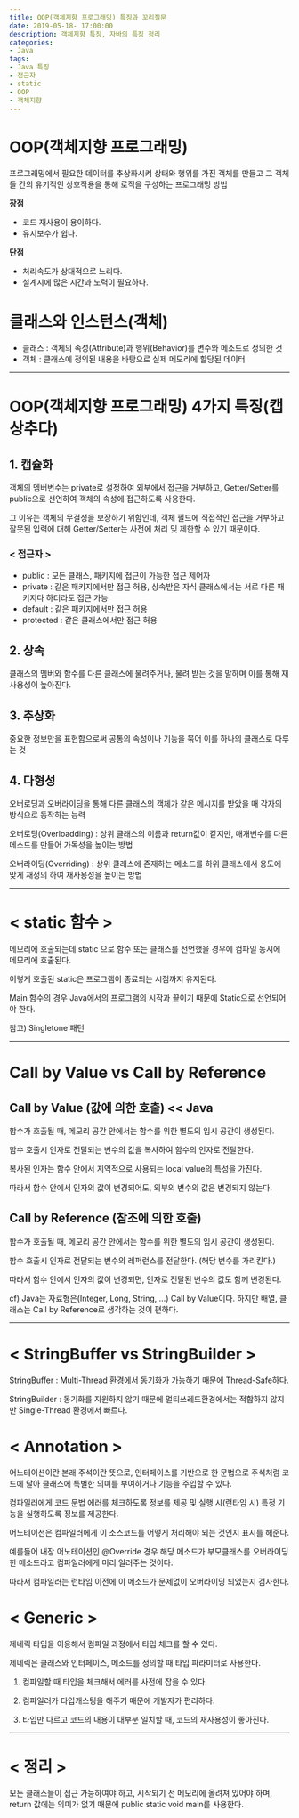 ```yaml
---
title: OOP(객체지향 프로그래밍) 특징과 꼬리질문
date: 2019-05-18- 17:00:00
description: 객체지향 특징, 자바의 특징 정리
categories:
- Java
tags: 
- Java 특징
- 접근자
- static
- OOP
- 객체지향
---
```

# OOP(객체지향 프로그래밍)
프로그래밍에서 필요한 데이터를 추상화시켜 상태와 행위를 가진 객체를 만들고 그 객체들 간의 유기적인 상호작용을 통해 로직을 구성하는 프로그래밍 방법

**장점**
- 코드 재사용이 용이하다.
- 유지보수가 쉽다.

**단점**
- 처리속도가 상대적으로 느리다.
- 설계시에 많은 시간과 노력이 필요하다.

# 클래스와 인스턴스(객체)
- 클래스 : 객체의 속성(Attribute)과 행위(Behavior)를 변수와 메소드로 정의한 것
- 객체 : 클래스에 정의된 내용을 바탕으로 실제 메모리에 할당된 데이터

***

# OOP(객체지향 프로그래밍) 4가지 특징(캡상추다)
## 1. 캡슐화
객체의 멤버변수는 private로 설정하여 외부에서 접근을 거부하고, Getter/Setter를 public으로 선언하여 객체의 속성에 접근하도록 사용한다.

그 이유는 객체의 무결성을 보장하기 위함인데, 객체 필드에 직접적인 접근을 거부하고 잘못된 입력에 대해 Getter/Setter는 사전에 처리 및 제한할 수 있기 때문이다.

### < 접근자 >
* public    : 모든 클래스, 패키지에 접근이 가능한 접근 제어자
* private   : 같은 패키지에서만 접근 허용, 상속받은 자식 클래스에서는 서로 다른 패키지다 하더라도 접근 가능
* default   : 같은 패키지에서만 접근 허용
* protected : 같은 클래스에서만 접근 허용

## 2. 상속
클래스의 멤버와 함수를 다른 클래스에 물려주거나, 물려 받는 것을 말하며 이를 통해 재사용성이 높아진다.

## 3. 추상화
중요한 정보만을 표현함으로써 공통의 속성이나 기능을 묶어 이를 하나의 클래스로 다루는 것

## 4. 다형성
오버로딩과 오버라이딩을 통해 다른 클래스의 객체가 같은 메시지를 받았을 때 각자의 방식으로 동작하는 능력

오버로딩(Overloadding)    : 상위 클래스의 이름과 return값이 같지만, 매개변수를 다른 메소드를 만들어 가독성을 높이는 방법

오버라이딩(Overriding)     : 상위 클래스에 존재하는 메소드를 하위 클래스에서 용도에 맞게 재정의 하여 재사용성을 높이는 방법

***

# < static 함수 >
메모리에 호출되는데 static 으로 함수 또는 클래스를 선언했을 경우에 컴파일 동시에 메모리에 호출된다.

이렇게 호출된 static은 프로그램이 종료되는 시점까지 유지된다.

Main 함수의 경우 Java에서의 프로그램의 시작과 끝이기 때문에 Static으로 선언되어야 한다.

참고) Singletone 패턴

***

# Call by Value vs Call by Reference
## Call by Value (값에 의한 호출)        << Java
함수가 호출될 때, 메모리 공간 안에서는 함수를 위한 별도의 임시 공간이 생성된다.

함수 호출시 인자로 전달되는 변수의 값을 복사하여 함수의 인자로 전달한다.

복사된 인자는 함수 안에서 지역적으로 사용되는 local value의 특성을 가진다.

따라서 함수 안에서 인자의 값이 변경되어도, 외부의 변수의 값은 변경되지 않는다.

## Call by Reference (참조에 의한 호출)
함수가 호출될 때, 메모리 공간 안에서는 함수를 위한 별도의 임시 공간이 생성된다.

함수 호출시 인자로 전달되는 변수의 레퍼런스를 전달한다. (해당 변수를 가리킨다.)

따라서 함수 안에서 인자의 값이 변경되면, 인자로 전달된 변수의 값도 함께 변경된다.

cf) Java는 자료형은(Integer, Long, String, ...) Call by Value이다. 하지만 배열, 클래스는 Call by Reference로 생각하는 것이 편하다.

***

# < StringBuffer vs StringBuilder >
StringBuffer    : Multi-Thread 환경에서 동기화가 가능하기 때문에 Thread-Safe하다.

StringBuilder   : 동기화를 지원하지 않기 때문에 멀티쓰레드환경에서는 적합하지 않지만 Single-Thread 환경에서 빠르다.

# < Annotation >
어노테이션이란 본래 주석이란 뜻으로, 인터페이스를 기반으로 한 문법으로 주석처럼 코드에 달아 클래스에 특별한 의미를 부여하거나 기능을 주입할 수 있다.

컴파일러에게 코드 문법 에러를 체크하도록 정보를 제공 및 실행 시(런타임 시) 특정 기능을 실행하도록 정보를 제공한다.

어노테이션은 컴파일러에게 이 소스코드를 어떻게 처리해야 되는 것인지 표시를 해준다. 

예를들어 내장 어노테이션인 @Override 경우 해당 메소드가 부모클래스를 오버라이딩 한 메소드라고 컴파일러에게 미리 일러주는 것이다. 

따라서 컴파일러는 런타임 이전에 이 메소드가 문제없이 오버라이딩 되었는지 검사한다.

# < Generic >
제네릭 타입을 이용해서 컴파일 과정에서 타입 체크를 할 수 있다.

제네릭은 클래스와 인터페이스, 메소드를 정의할 때 타입 파라미터로 사용한다.

1. 컴파일할 때 타입을 체크해서 에러를 사전에 잡을 수 있다.

2. 컴파일러가 타입캐스팅을 해주기 때문에 개발자가 편리하다.

3. 타입만 다르고 코드의 내용이 대부분 일치할 때, 코드의 재사용성이 좋아진다.

***

# < 정리 >
모든 클래스들이 접근 가능하여야 하고, 시작되기 전 메모리에 올려져 있어야 하며, return 값에는 의미가 없기 때문에 public static void main를 사용한다.